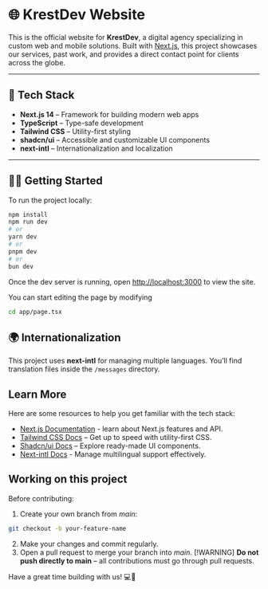 # 🌐 KrestDev Website

This is the official website for **KrestDev**, a digital agency specializing in custom web and mobile solutions. Built with [Next.js](https://nextjs.org), this project showcases our services, past work, and provides a direct contact point for clients across the globe.

---

## 🚀 Tech Stack

- **Next.js 14** – Framework for building modern web apps
- **TypeScript** – Type-safe development
- **Tailwind CSS** – Utility-first styling
- **shadcn/ui** – Accessible and customizable UI components
- **next-intl** – Internationalization and localization

---

## 🧑‍💻 Getting Started

To run the project locally:

```bash
npm install
npm run dev
# or
yarn dev
# or
pnpm dev
# or
bun dev
```
Once the dev server is running, open [http://localhost:3000](http://localhost:3000) to view the site.

You can start editing the page by modifying
```bash
cd app/page.tsx
```

## 🌍 Internationalization

This project uses **next-intl** for managing multiple languages. You’ll find translation files inside the `/messages` directory.

## Learn More

Here are some resources to help you get familiar with the tech stack:

- [Next.js Documentation](https://nextjs.org/docs) - learn about Next.js features and API.
- [Tailwind CSS Docs](https://tailwindcss.com/docs/styling-with-utility-classes) – Get up to speed with utility-first CSS.
- [Shadcn/ui Docs](https://ui.shadcn.com/docs) – Explore ready-made UI components.
- [Next-intl Docs](https://next-intl.dev/docs/getting-started/app-router/without-i18n-routing) - Manage multilingual support effectively.

## Working on this project

Before contributing:
1. Create your own branch from *main*:
```bash
git checkout -b your-feature-name
```
2. Make your changes and commit regularly.
3. Open a pull request to merge your branch into *main*.
[!WARNING] **Do not push directly to main** – all contributions must go through pull requests.

Have a great time building with us! 💻🚀
